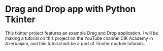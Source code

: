 # Drag and Drop app with Python Tkinter
This tkinter project features an example Drag and Drop application. I will be making a tutorial on this project on the YouTube channel CIK Academy in Azerbaijani, and this tutorial will be a part of Tkinter module tutorials.
